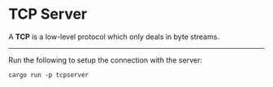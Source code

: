 # TCP Server

A **TCP** is a low-level protocol which only deals in byte streams.

---

Run the following to setup the connection with the server:

```shell
cargo run -p tcpserver
```
